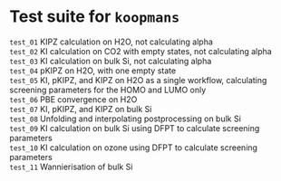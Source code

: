 # Test suite for `koopmans`
`test_01` KIPZ calculation on H2O, not calculating alpha  
`test_02` KI calculation on CO2 with empty states, not calculating alpha  
`test_03` KI calculation on bulk Si, not calculating alpha  
`test_04` pKIPZ on H2O, with one empty state  
`test_05` KI, pKIPZ, and KIPZ on H2O as a single workflow, calculating screening parameters for the HOMO and LUMO only  
`test_06` PBE convergence on H2O  
`test_07` KI, pKIPZ, and KIPZ on bulk Si  
`test_08` Unfolding and interpolating postprocessing on bulk Si  
`test_09` KI calculation on bulk Si using DFPT to calculate screening parameters  
`test_10` KI calculation on ozone using DFPT to calculate screening parameters  
`test_11` Wannierisation of bulk Si
